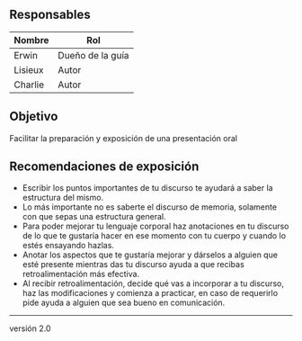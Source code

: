 
## Responsables
| Nombre  | Rol   |
|---------|-------|
| Erwin  | Dueño de la guía |
| Lisieux | Autor |
| Charlie     | Autor |
## Objetivo
Facilitar la preparación y exposición de una presentación oral

## Recomendaciones de exposición
* Escribir los puntos importantes de tu discurso te ayudará a saber la estructura del mismo.
* Lo más importante no es saberte el discurso de memoria, solamente con que sepas una estructura general.
* Para poder mejorar tu lenguaje corporal haz anotaciones en tu discurso de lo que te gustaría hacer en ese momento con tu cuerpo y cuando lo estés ensayando hazlas.
* Anotar los aspectos que te gustaría mejorar y dárselos a alguien que esté presente mientras das tu discurso ayuda a que recibas retroalimentación más efectiva.
* Al recibir retroalimentación, decide qué vas a incorporar a tu discurso, haz las modificaciones y comienza a practicar, en caso de requerirlo pide ayuda a alguien que sea bueno en comunicación.

***
versión 2.0